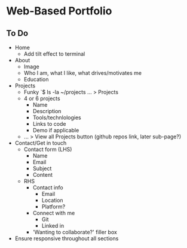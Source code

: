 # Web-Based Portfolio

## To Do

- Home
    - Add tilt effect to terminal
- About
    - Image
    - Who I am, what I like, what drives/motivates me
    - Education
- Projects
    - Funky `$ ls -la ~/projects ... > Projects
    - 4 or 6 projects
        - Name
        - Description
        - Tools/technlologies
        - Links to code
        - Demo if applicable
    - ... > View all Projects button (github repos link, later sub-page?)
- Contact/Get in touch
    - Contact form (LHS)
        - Name
        - Email
        - Subject
        - Content
    - RHS
        - Contact info
            - Email
            - Location
            - Platform?
        - Connect with me
            - Git
            - Linked in
        - 'Wanting to collaborate?' filler box
- Ensure responsive throughout all sections